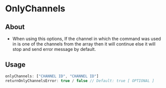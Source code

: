 # **OnlyChannels**
## **About**
* When using this options, If the channel in which the command was used in is one of the channels from the array then it will continue else it will stop and send error message by default.
## **Usage**
```js
onlyChannels: ["CHANNEL ID", "CHANNEL ID"]
returnOnlyChannelsError: true / false // Default: true [ OPTIONAL ]
```